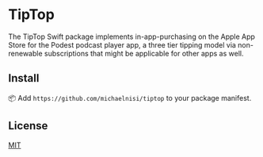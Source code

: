 # TipTop

The TipTop Swift package implements in-app-purchasing on the Apple App Store for the Podest podcast player app, a three tier tipping model via non-renewable subscriptions that might be applicable for other apps as well.

## Install

📦 Add `https://github.com/michaelnisi/tiptop` to your package manifest.

## License

[MIT](https://raw.github.com/michaelnisi/tiptop/master/LICENSE)
